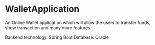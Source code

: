 # WalletApplication

An Online Wallet application which will allow the users to transfer funds, show transaction and many more features.

Backend technology: Spring Boot
Database: Oracle
